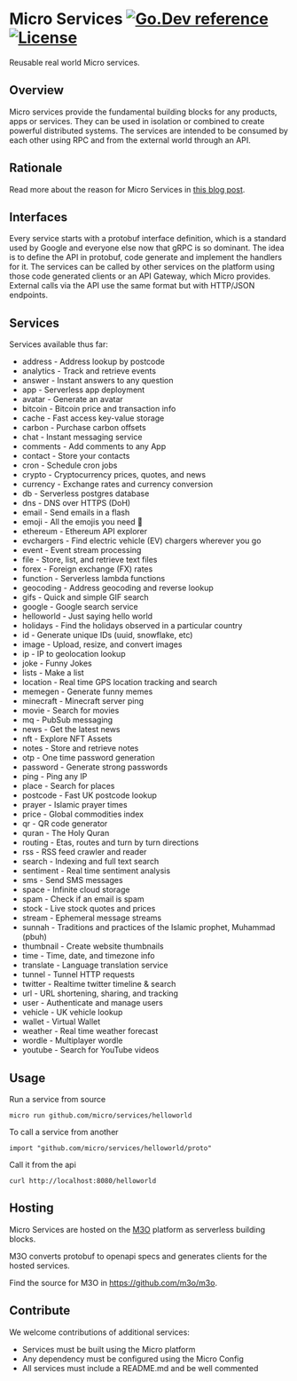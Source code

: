 # Micro Services [![Go.Dev reference](https://img.shields.io/badge/go.dev-reference-007d9c?logo=go&logoColor=white&style=flat-square)](https://pkg.go.dev/github.com/micro/services?tab=doc) [![License](https://img.shields.io/:license-apache-blue.svg)](https://opensource.org/licenses/Apache-2.0)

Reusable real world Micro services.

## Overview

Micro services provide the fundamental building blocks for any products, apps or services. They can be used in isolation 
or combined to create powerful distributed systems. The services are intended to be consumed by each other using RPC 
and from the external world through an API.

## Rationale

Read more about the reason for Micro Services in [this blog post](https://micro.dev/blog/2022/09/27/real-world-micro-services.html).

## Interfaces

Every service starts with a protobuf interface definition, which is a standard used by Google and everyone else now that gRPC is so dominant. The idea is to define the API in protobuf, code generate and implement the handlers for it. The services can be called by other services on the platform using those code generated clients or an API Gateway, which Micro provides. External calls via the API use the same format but with HTTP/JSON endpoints.

## Services

Services available thus far:

- address - Address lookup by postcode
- analytics - Track and retrieve events
- answer - Instant answers to any question
- app - Serverless app deployment
- avatar - Generate an avatar
- bitcoin - Bitcoin price and transaction info
- cache - Fast access key-value storage
- carbon - Purchase carbon offsets
- chat - Instant messaging service
- comments - Add comments to any App
- contact - Store your contacts
- cron - Schedule cron jobs
- crypto - Cryptocurrency prices, quotes, and news
- currency - Exchange rates and currency conversion
- db - Serverless postgres database
- dns - DNS over HTTPS (DoH)
- email - Send emails in a flash
- emoji - All the emojis you need 🎉
- ethereum - Ethereum API explorer
- evchargers - Find electric vehicle (EV) chargers wherever you go 
- event - Event stream processing
- file - Store, list, and retrieve text files
- forex - Foreign exchange (FX) rates
- function - Serverless lambda functions
- geocoding - Address geocoding and reverse lookup
- gifs - Quick and simple GIF search
- google - Google search service
- helloworld - Just saying hello world
- holidays - Find the holidays observed in a particular country
- id - Generate unique IDs (uuid, snowflake, etc)
- image - Upload, resize, and convert images
- ip - IP to geolocation lookup
- joke - Funny Jokes
- lists - Make a list
- location - Real time GPS location tracking and search
- memegen - Generate funny memes
- minecraft - Minecraft server ping
- movie - Search for movies
- mq - PubSub messaging
- news - Get the latest news
- nft - Explore NFT Assets
- notes - Store and retrieve notes
- otp - One time password generation
- password - Generate strong passwords
- ping - Ping any IP
- place - Search for places
- postcode - Fast UK postcode lookup
- prayer - Islamic prayer times
- price - Global commodities index
- qr - QR code generator
- quran - The Holy Quran
- routing - Etas, routes and turn by turn directions
- rss - RSS feed crawler and reader
- search - Indexing and full text search
- sentiment - Real time sentiment analysis
- sms - Send SMS messages
- space - Infinite cloud storage
- spam - Check if an email is spam
- stock - Live stock quotes and prices
- stream - Ephemeral message streams
- sunnah - Traditions and practices of the Islamic prophet, Muhammad (pbuh)
- thumbnail - Create website thumbnails
- time - Time, date, and timezone info
- translate - Language translation service
- tunnel - Tunnel HTTP requests
- twitter - Realtime twitter timeline & search
- url - URL shortening, sharing, and tracking
- user - Authenticate and manage users
- vehicle - UK vehicle lookup
- wallet - Virtual Wallet 
- weather - Real time weather forecast
- wordle - Multiplayer wordle
- youtube - Search for YouTube videos

## Usage

Run a service from source

```
micro run github.com/micro/services/helloworld
```

To call a service from another

```
import "github.com/micro/services/helloworld/proto"
```

Call it from the api

```
curl http://localhost:8080/helloworld
```

## Hosting

Micro Services are hosted on the [M3O](https://m3o.com) platform as serverless building blocks.

M3O converts protobuf to openapi specs and generates clients for the hosted services.

Find the source for M3O in https://github.com/m3o/m3o.

## Contribute

We welcome contributions of additional services:

- Services must be built using the Micro platform
- Any dependency must be configured using the Micro Config
- All services must include a README.md and be well commented
